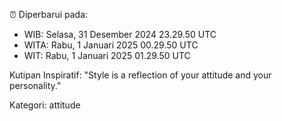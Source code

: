 ⏰ Diperbarui pada:
- WIB: Selasa, 31 Desember 2024 23.29.50 UTC
- WITA: Rabu, 1 Januari 2025 00.29.50 UTC
- WIT: Rabu, 1 Januari 2025 01.29.50 UTC

Kutipan Inspiratif:
"Style is a reflection of your attitude and your personality."


Kategori: attitude


